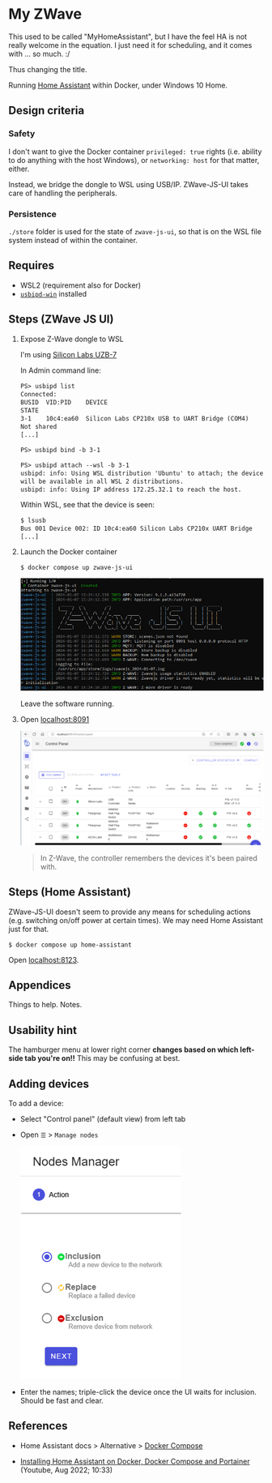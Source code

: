 
# My ZWave

This used to be called "MyHomeAssistant", but I have the feel HA is not really welcome in the equation. I just need it for scheduling, and it comes with ... so much. :/

Thus changing the title.

Running [Home Assistant](https://www.home-assistant.io) within Docker, under Windows 10 Home.

## Design criteria

### Safety

I don't want to give the Docker container `privileged: true` rights (i.e. ability to do anything
with the host Windows), or `networking: host` for that matter, either.

Instead, we bridge the dongle to WSL using USB/IP. ZWave-JS-UI takes care of handling the peripherals.

### Persistence

`./store` folder is used for the state of `zwave-js-ui`, so that is on the WSL file system instead of within the container.

## Requires

- WSL2 (requirement also for Docker)
- [`usbipd-win`](https://github.com/dorssel/usbipd-win) installed


## Steps (ZWave JS UI)

1. Expose Z-Wave dongle to WSL

   I'm using [Silicon Labs UZB-7](https://www.silabs.com/development-tools/wireless/z-wave/efr32zg14-usb-7-z-wave-700-stick-bridge-module) 

   In Admin command line:

   ```
   PS> usbipd list
   Connected:
   BUSID  VID:PID    DEVICE                                                        STATE
   3-1    10c4:ea60  Silicon Labs CP210x USB to UART Bridge (COM4)                 Not shared
   [...]
   ```

   ```
   PS> usbipd bind -b 3-1
   ```

   ```
   PS> usbipd attach --wsl -b 3-1
   usbipd: info: Using WSL distribution 'Ubuntu' to attach; the device will be available in all WSL 2 distributions.
   usbipd: info: Using IP address 172.25.32.1 to reach the host.
   ```

   Within WSL, see that the device is seen:

   ```
   $ lsusb
   Bus 001 Device 002: ID 10c4:ea60 Silicon Labs CP210x UART Bridge
   [...]
   ```

2. Launch the Docker container

   ```
   $ docker compose up zwave-js-ui
   ```

   ![](.images/zwave-js-ui-up.png)   

   Leave the software running.

3. Open [localhost:8091](http://localhost)

   ![](.images/zwave-js-ui-home.png)
   
   >In Z-Wave, the controller remembers the devices it's been paired with.

## Steps (Home Assistant)

ZWave-JS-UI doesn't seem to provide any means for scheduling actions (e.g. switching on/off power at certain times). We may need Home Assistant just for that.

```
$ docker compose up home-assistant
```

Open [localhost:8123](http://localhost:8123).


## Appendices

Things to help. Notes.

## Usability hint

The hamburger menu at lower right corner **changes based on which left-side tab you're on!!** This may be confusing at best.

## Adding devices

To add a device:

- Select "Control panel" (default view) from left tab
- Open `☰` > `Manage nodes`

   ![](.images/manage-nodes.png)

- Enter the names; triple-click the device once the UI waits for inclusion. Should be fast and clear.


## References

- Home Assistant docs > Alternative > [Docker Compose](https://www.home-assistant.io/installation/alternative/#docker-compose)

- [Installing Home Assistant on Docker, Docker Compose and Portainer](https://www.youtube.com/watch?v=3ayI--eot4o) (Youtube, Aug 2022; 10:33)


